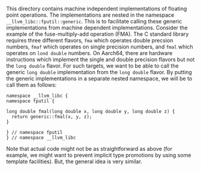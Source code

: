 This directory contains machine independent implementations of floating point
operations. The implementations are nested in the namespace
`__llvm_libc::fputil::generic`. This is to facilitate calling these generic
implementations from machine dependent implementations. Consider the example of
the fuse-multiply-add operation (FMA). The C standard library requires three
different flavors, `fma` which operates double precsion numbers, `fmaf` which
operates on single precision numbers, and `fmal` which operates on `lond double`
numbers. On Aarch64, there are hardware instructions which implement the single
and double precision flavors but not the `long double` flavor. For such targets,
we want to be able to call the generic `long double` implementation from the
`long double` flavor. By putting the generic implementations in a separate
nested namespace, we will be to call them as follows:

```
namespace __llvm_libc {
namespace fputil {

long double fmal(long double x, long double y, long double z) {
  return generic::fmal(x, y, z);
}

} // namespace fputil
} // namespace __llvm_libc
```

Note that actual code might not be as straightforward as above (for example,
we might want to prevent implicit type promotions by using some template
facilities). But, the general idea is very similar.
